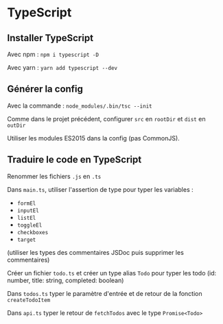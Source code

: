 # TypeScript

## Installer TypeScript

Avec npm :
`npm i typescript -D`

Avec yarn :
`yarn add typescript --dev`

## Générer la config

Avec la commande :
`node_modules/.bin/tsc --init`

Comme dans le projet précédent, configurer `src` en `rootDir` et `dist` en `outDir`

Utiliser les modules ES2015 dans la config (pas CommonJS).

## Traduire le code en TypeScript

Renommer les fichiers `.js` en `.ts`

Dans `main.ts`, utiliser l'assertion de type pour typer les variables :

- `formEl`
- `inputEl`
- `listEl`
- `toggleEl`
- `checkboxes`
- `target`

(utiliser les types des commentaires JSDoc puis supprimer les commentaires)

Créer un fichier `todo.ts` et créer un type alias `Todo` pour typer les todo (id: number, title: string, completed: boolean)

Dans `todos.ts` typer le paramètre d'entrée et de retour de la fonction `createTodoItem`

Dans `api.ts` typer le retour de `fetchTodos` avec le type `Promise<Todo>`
